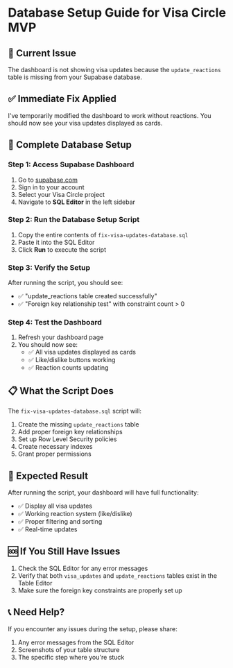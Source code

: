 # Database Setup Guide for Visa Circle MVP

## 🚨 Current Issue
The dashboard is not showing visa updates because the `update_reactions` table is missing from your Supabase database.

## ✅ Immediate Fix Applied
I've temporarily modified the dashboard to work without reactions. You should now see your visa updates displayed as cards.

## 🔧 Complete Database Setup

### Step 1: Access Supabase Dashboard
1. Go to [supabase.com](https://supabase.com)
2. Sign in to your account
3. Select your Visa Circle project
4. Navigate to **SQL Editor** in the left sidebar

### Step 2: Run the Database Setup Script
1. Copy the entire contents of `fix-visa-updates-database.sql`
2. Paste it into the SQL Editor
3. Click **Run** to execute the script

### Step 3: Verify the Setup
After running the script, you should see:
- ✅ "update_reactions table created successfully"
- ✅ "Foreign key relationship test" with constraint count > 0

### Step 4: Test the Dashboard
1. Refresh your dashboard page
2. You should now see:
   - ✅ All visa updates displayed as cards
   - ✅ Like/dislike buttons working
   - ✅ Reaction counts updating

## 📋 What the Script Does
The `fix-visa-updates-database.sql` script will:
1. Create the missing `update_reactions` table
2. Add proper foreign key relationships
3. Set up Row Level Security policies
4. Create necessary indexes
5. Grant proper permissions

## 🎯 Expected Result
After running the script, your dashboard will have full functionality:
- ✅ Display all visa updates
- ✅ Working reaction system (like/dislike)
- ✅ Proper filtering and sorting
- ✅ Real-time updates

## 🆘 If You Still Have Issues
1. Check the SQL Editor for any error messages
2. Verify that both `visa_updates` and `update_reactions` tables exist in the Table Editor
3. Make sure the foreign key constraints are properly set up

## 📞 Need Help?
If you encounter any issues during the setup, please share:
1. Any error messages from the SQL Editor
2. Screenshots of your table structure
3. The specific step where you're stuck 